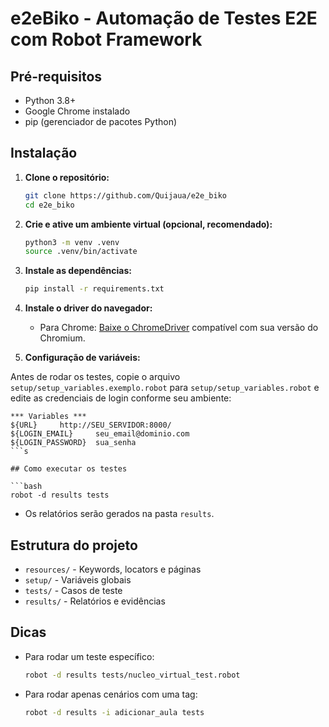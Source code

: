 # e2eBiko - Automação de Testes E2E com Robot Framework

## Pré-requisitos

- Python 3.8+
- Google Chrome instalado
- pip (gerenciador de pacotes Python)

## Instalação

1. **Clone o repositório:**

   ```bash
   git clone https://github.com/Quijaua/e2e_biko
   cd e2e_biko
   ```

2. **Crie e ative um ambiente virtual (opcional, recomendado):**

   ```bash
   python3 -m venv .venv
   source .venv/bin/activate
   ```

3. **Instale as dependências:**

   ```bash
   pip install -r requirements.txt
   ```

4. **Instale o driver do navegador:**

   - Para Chrome: [Baixe o ChromeDriver](https://chromedriver.chromium.org/downloads) compatível com sua versão do Chromium.

5. **Configuração de variáveis:**

Antes de rodar os testes, copie o arquivo `setup/setup_variables.exemplo.robot` para `setup/setup_variables.robot` e edite as credenciais de login conforme seu ambiente:

````robotframework
*** Variables ***
${URL}     http://SEU_SERVIDOR:8000/
${LOGIN_EMAIL}     seu_email@dominio.com
${LOGIN_PASSWORD}  sua_senha
```s

## Como executar os testes

```bash
robot -d results tests
````

- Os relatórios serão gerados na pasta `results`.

## Estrutura do projeto

- `resources/` - Keywords, locators e páginas
- `setup/` - Variáveis globais
- `tests/` - Casos de teste
- `results/` - Relatórios e evidências

## Dicas

- Para rodar um teste específico:
  ```bash
  robot -d results tests/nucleo_virtual_test.robot
  ```
- Para rodar apenas cenários com uma tag:
  ```bash
  robot -d results -i adicionar_aula tests
  ```
